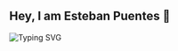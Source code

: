 ## Hey, I am Esteban Puentes 👋

![Typing SVG](https://readme-typing-svg.herokuapp.com?font=Ubuntu+Mono&color=%239742F7&lines=DevOps+Engineer+at+Swiss+Timing;Helping+horses+become+unicorns;Connecting+teams;Automating+process;Creating++infrastructure+as+code;Ensuring+feedback+;Providing+guidelines;Sharing+workflows)
